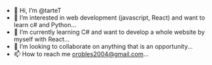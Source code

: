 - 👋 Hi, I’m @tarteT
- 👀 I’m interested in web development (javascript, React) and want to learn c# and Python...
- 🌱 I’m currently learning C# and want to develop a whole website by myself with React...
- 💞️ I’m looking to collaborate on anything that is an opportunity...
- 📫 How to reach me orobles2004@gmail.com...

<!---
tarteT/tarteT is a ✨ special ✨ repository because its `README.md` (this file) appears on your GitHub profile.
You can click the Preview link to take a look at your changes.
--->
